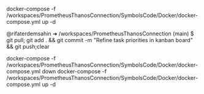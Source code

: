  docker-compose -f /workspaces/PrometheusThanosConnection/SymbolsCode/Docker/docker-compose.yml up -d

  @rifaterdemsahin ➜ /workspaces/PrometheusThanosConnection (main) $ git pull; git add . && git commit -m "Refine task priorities in kanban board" && git push;clear




docker-compose -f /workspaces/PrometheusThanosConnection/SymbolsCode/Docker/docker-compose.yml down
docker-compose -f /workspaces/PrometheusThanosConnection/SymbolsCode/Docker/docker-compose.yml up -d
